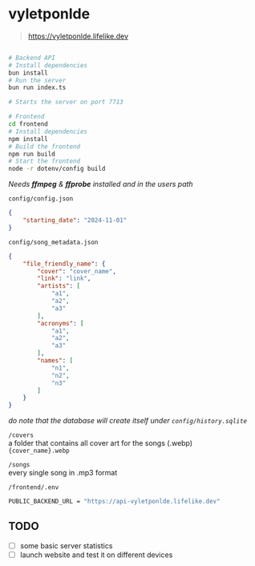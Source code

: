 # vyletponlde

> https://vyletponlde.lifelike.dev

```bash

# Backend API
# Install dependencies
bun install
# Run the server
bun run index.ts

# Starts the server on port 7713

# Frontend
cd frontend
# Install dependencies
npm install
# Build the frontend
npm run build
# Start the frontend
node -r dotenv/config build
```
*Needs **ffmpeg** & **ffprobe** installed and in the users path*

`config/config.json`
```json
{
    "starting_date": "2024-11-01"
}
```

`config/song_metadata.json`
```json
{
    "file_friendly_name": {
        "cover": "cover_name",
        "link": "link",
        "artists": [
            "a1",
            "a2",
            "a3"
        ],
        "acronyms": [
            "a1",
            "a2",
            "a3"
        ],
        "names": [
            "n1",
            "n2",
            "n3"
        ]
    }
}
```
*do note that the database will create itself under `config/history.sqlite`*  

`/covers`  
a folder that contains all cover art for the songs (.webp)  
`{cover_name}.webp`

`/songs`  
every single song in .mp3 format

`/frontend/.env`
```bash
PUBLIC_BACKEND_URL = "https://api-vyletponlde.lifelike.dev"
```

## TODO
- [ ] some basic server statistics
- [ ] launch website and test it on different devices